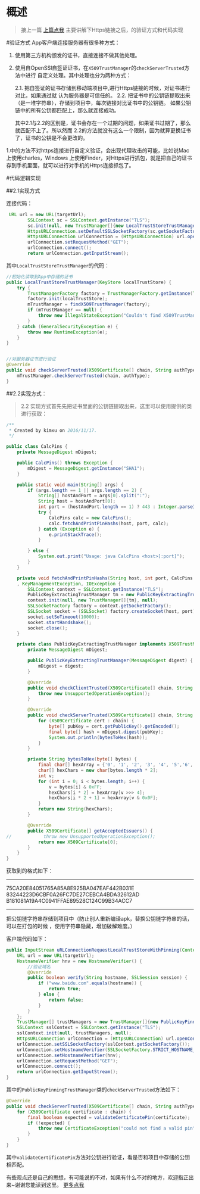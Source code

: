 
# 概述
> 接上一篇 [上篇点我](https://kimxu.herokuapp.com/posts/use_http_1/)
> 主要讲解下Https链接之后，的验证方式和代码实现


#验证方式
App客户端连接服务器有很多种方式：
1. 使用第三方机构颁发的证书，直接连接不做其他处理。
2. 使用自OpenSSl自签证证书，在`X509TrustManager`的`checkServerTrusted`方法中进行
自定义处理。其中处理也分为两种方式：

    2.1. 把自签证的证书存储到移动端项目中,进行Https链接的时候，对证书进行对比，如果通过就
    认为服务器是可信任的。
    2.2. 把证书中的公钥链提取出来（是一堆字符串），存储到项目中，每次链接对比证书中的公钥链。
    如果公钥链中的所有公钥都匹配上，那么就连接成功。
    
    其中2.1与2.2的区别是，证书会存在一个过期的问题，如果证书过期了，那么就匹配不上了。所以然而
    2.2的方法就没有这么一个限制，因为就算更换证书了，证书的公钥是不会更改的。
    
1.中的方法不对https连接进行自定义验证，会出现代理攻击的可能，比如说Mac上使用charles，Windows
上使用Finder，对Https进行抓包，就是把自己的证书存到手机里面，就可以进行对手机的Https连接抓包了。


#代码逻辑实现

##2.1实现方式
 
连接代码： 
``` JAVA
 URL url = new URL(targetUrl);
        SSLContext sc = SSLContext.getInstance("TLS");
        sc.init(null, new TrustManager[]{new LocalTrustStoreTrustManager(loadKeyStore(context))}, new SecureRandom());
        HttpsURLConnection.setDefaultSSLSocketFactory(sc.getSocketFactory());
        HttpsURLConnection urlConnection = (HttpsURLConnection) url.openConnection();
        urlConnection.setRequestMethod("GET");
        urlConnection.connect();
        return urlConnection.getInputStream();
```

其中`LocalTrustStoreTrustManager`的代码：
``` JAVA
//初始化读取到App中存储的证书
public LocalTrustStoreTrustManager(KeyStore localTrustStore) {
    try {
        TrustManagerFactory factory = TrustManagerFactory.getInstance(TrustManagerFactory.getDefaultAlgorithm());
        factory.init(localTrustStore);
        mTrustManager = findX509TrustManager(factory);
        if (mTrustManager == null) {
            throw new IllegalStateException("Couldn't find X509TrustManager");
        }
    } catch (GeneralSecurityException e) {
        throw new RuntimeException(e);
    }
}


//对服务器证书进行验证
@Override
public void checkServerTrusted(X509Certificate[] chain, String authType) throws CertificateException {
    mTrustManager.checkServerTrusted(chain, authType);
}
```

##2.2实现方式：
> 2.2 实现方式首先先把证书里面的公钥链提取出来，这里可以使用提供的类进行获取：

``` JAVA
/**
 * Created by kimxu on 2016/11/17.
 */

public class CalcPins {
    private MessageDigest mDigest;

    public CalcPins() throws Exception {
        mDigest = MessageDigest.getInstance("SHA1");
    }

    public static void main(String[] args) {
        if (args.length == 1 || args.length == 2) {
            String[] hostAndPort = args[0].split(":");
            String host = hostAndPort[0];
            int port = (hostAndPort.length == 1) ? 443 : Integer.parseInt(hostAndPort[1]);
            try {
                CalcPins calc = new CalcPins();
                calc.fetchAndPrintPinHashs(host, port, calc);
            } catch (Exception e) {
                e.printStackTrace();
            }

        } else {
            System.out.print("Usage: java CalcPins <host>[:port]");
        }
    }

    private void fetchAndPrintPinHashs(String host, int port, CalcPins calc) throws NoSuchAlgorithmException
    , KeyManagementException, IOException {
        SSLContext context = SSLContext.getInstance("TLS");
        PublicKeyExtractingTrustManager tm = new PublicKeyExtractingTrustManager(calc.mDigest);
        context.init(null, new TrustManager[]{tm}, null);
        SSLSocketFactory factory = context.getSocketFactory();
        SSLSocket socket = (SSLSocket) factory.createSocket(host, port);
        socket.setSoTimeout(10000);
        socket.startHandshake();
        socket.close();
    }

    private class PublicKeyExtractingTrustManager implements X509TrustManager {
        private MessageDigest mDigest;

        public PublicKeyExtractingTrustManager(MessageDigest digest) {
            mDigest = digest;
        }

        @Override
        public void checkClientTrusted(X509Certificate[] chain, String authType) throws CertificateException {
            throw new UnsupportedOperationException();
        }

        @Override
        public void checkServerTrusted(X509Certificate[] chain, String authType) throws CertificateException {
            for (X509Certificate cert : chain) {
                byte[] pubKey = cert.getPublicKey().getEncoded();
                final byte[] hash = mDigest.digest(pubKey);
                System.out.println(bytesToHex(hash));
            }
        }

        private String bytesToHex(byte[] bytes) {
            final char[] hexArray = {'0', '1', '2', '3', '4', '5','6','7','8','9','A','B','C','D','E','F'};
            char[] hexChars = new char[bytes.length * 2];
            int v;
            for (int i = 0; i < bytes.length; i++) {
                v = bytes[i] & 0xFF;
                hexChars[i * 2] = hexArray[v >>> 4];
                hexChars[i * 2 + 1] = hexArray[v & 0x0F];
            }
            return new String(hexChars);
        }

        @Override
        public X509Certificate[] getAcceptedIssuers() {
//            throw new UnsupportedOperationException();
            return new X509Certificate[0];
        }
    }
}
```

获取到的格式如下：
- - - - - 
75CA20E84051765A85A8E925BA047EAF442B031E
83244223D6CBF0A26FC7DE27CEBCA4BDA32612AD
B181081A19A4C0941FFAE89528C124C99B34ACC7
- - - - - 

把公钥链字符串存储到项目中（防止别人重新编译apk，替换公钥链字符串的话，可以在打包的时候
，使用字符串隐藏，增加破解难度。）

客户端代码如下：
``` JAVA
public InputStream uRLConnectionRequestLocalTrustStoreWithPinning(Context context, String targetUrl) throws NoSuchAlgorithmException, KeyManagementException, IOException {
    URL url = new URL(targetUrl);
    HostnameVerifier hnv = new HostnameVerifier() {
        //验证域名
        @Override
        public boolean verify(String hostname, SSLSession session) {
            if ("www.baidu.com".equals(hostname)) {
                return true;
            } else {
                return false;
            }
        }
    };
    TrustManager[] trustManagers = new TrustManager[]{new PublicKeyPinningTrustManager(pins)};
    SSLContext sslContext = SSLContext.getInstance("TLS");
    sslContext.init(null, trustManagers, null);
    HttpsURLConnection urlConnection = (HttpsURLConnection) url.openConnection();
    urlConnection.setSSLSocketFactory(sslContext.getSocketFactory());
    urlConnection.setHostnameVerifier(SSLSocketFactory.STRICT_HOSTNAME_VERIFIER);
    urlConnection.setHostnameVerifier(hnv);
    urlConnection.setRequestMethod("GET");
    urlConnection.connect();
    return urlConnection.getInputStream();
}
```

其中的`PublicKeyPinningTrustManager`类的`checkServerTrusted`方法如下：
``` JAVA
@Override
public void checkServerTrusted(X509Certificate[] chain, String authType) throws CertificateException {
    for (X509Certificate certificate : chain) {
        final boolean expected = validateCertificatePin(certificate);
        if (!expected) {
            throw new CertificateException("could not find a valid pin");
        }
    }
}
```

其中`validateCertificatePin`方法对公钥进行验证，看是否和项目中存储的公钥相匹配。

有些观点还是自己的思想，有可能说的不对，如果有什么不对的地方，欢迎指正出来~谢谢您能读到这里。
[更多点我](https://kimxu.herokuapp.com/posts/use_http_1/)



